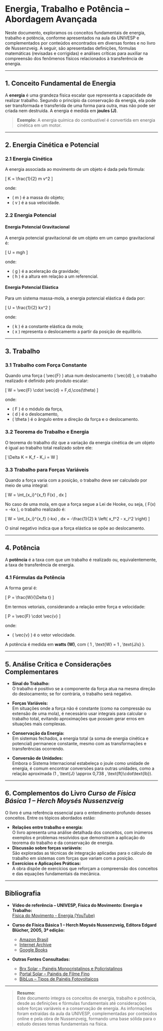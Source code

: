 # Energia, Trabalho e Potência – Abordagem Avançada

Neste documento, exploramos os conceitos fundamentais de energia, trabalho e potência, conforme apresentados na aula da UNIVESP e complementados por conteúdos encontrados em diversas fontes e no livro de Nussenzveig. A seguir, são apresentadas definições, fórmulas matemáticas (revisadas e corrigidas) e análises críticas para auxiliar na compreensão dos fenômenos físicos relacionados à transferência de energia.

---

## 1. Conceito Fundamental de Energia

A **energia** é uma grandeza física escalar que representa a capacidade de realizar trabalho. Segundo o princípio da conservação da energia, ela pode ser transformada e transferida de uma forma para outra, mas não pode ser criada nem destruída. A energia é medida em **joules (J)**.

> **Exemplo:** A energia química do combustível é convertida em energia cinética em um motor.

---

## 2. Energia Cinética e Potencial

### 2.1 Energia Cinética
A energia associada ao movimento de um objeto é dada pela fórmula:


\[
K = \frac{1}{2} m v^2
\]


onde:
- \( m \) é a massa do objeto;
- \( v \) é a sua velocidade.

### 2.2 Energia Potencial

#### Energia Potencial Gravitacional
A energia potencial gravitacional de um objeto em um campo gravitacional é:


\[
U = mgh
\]


onde:
- \( g \) é a aceleração da gravidade;
- \( h \) é a altura em relação a um referencial.

#### Energia Potencial Elástica
Para um sistema massa-mola, a energia potencial elástica é dada por:


\[
U = \frac{1}{2} kx^2
\]


onde:
- \( k \) é a constante elástica da mola;
- \( x \) representa o deslocamento a partir da posição de equilíbrio.

---

## 3. Trabalho

### 3.1 Trabalho com Força Constante
Quando uma força \( \vec{F} \) atua num deslocamento \( \vec{d} \), o trabalho realizado é definido pelo produto escalar:


\[
W = \vec{F} \cdot \vec{d} = F\,d\,\cos(\theta)
\]


onde:
- \( F \) é o módulo da força,
- \( d \) é o deslocamento,
- \( \theta \) é o ângulo entre a direção da força e o deslocamento.

### 3.2 Teorema do Trabalho e Energia
O teorema do trabalho diz que a variação da energia cinética de um objeto é igual ao trabalho total realizado sobre ele:


\[
\Delta K = K_f - K_i = W
\]



### 3.3 Trabalho para Forças Variáveis
Quando a força varia com a posição, o trabalho deve ser calculado por meio de uma integral:


\[
W = \int_{x_i}^{x_f} F(x) \, dx
\]


No caso de uma mola, em que a força segue a Lei de Hooke, ou seja, \( F(x) = -kx \), o trabalho realizado é:


\[
W = \int_{x_i}^{x_f} (-kx) \, dx = -\frac{1}{2} k \left( x_f^2 - x_i^2 \right)
\]


O sinal negativo indica que a força elástica se opõe ao deslocamento.

---

## 4. Potência

A **potência** é a taxa com que um trabalho é realizado ou, equivalentemente, a taxa de transferência de energia.

### 4.1 Fórmulas da Potência

A forma geral é:


\[
P = \frac{W}{\Delta t}
\]


Em termos vetoriais, considerando a relação entre força e velocidade:


\[
P = \vec{F} \cdot \vec{v}
\]


onde:
- \( \vec{v} \) é o vetor velocidade.

A potência é medida em **watts (W)**, com \( 1 \, \text{W} = 1 \, \text{J/s} \).

---

## 5. Análise Crítica e Considerações Complementares

- **Sinal do Trabalho:**  
  O trabalho é positivo se a componente da força atua na mesma direção do deslocamento; se for contrária, o trabalho será negativo.

- **Forças Variáveis:**  
  Em situações onde a força não é constante (como na compressão ou extensão de uma mola), é necessário usar integrais para calcular o trabalho total, evitando aproximações que possam gerar erros em situações mais complexas.

- **Conservação da Energia:**  
  Em sistemas fechados, a energia total (a soma de energia cinética e potencial) permanece constante, mesmo com as transformações e transferências ocorrendo.

- **Conversão de Unidades:**  
  Embora o Sistema Internacional estabeleça o joule como unidade de energia, é comum encontrar conversões para outras unidades, como a relação aproximada \(1 \, \text{J} \approx 0,738 \, \text{ft}\cdot\text{lb}\).

---

## 6. Complementos do Livro *Curso de Física Básica 1 – Herch Moysés Nussenzveig*

O livro é uma referência essencial para o entendimento profundo desses conceitos. Entre os tópicos abordados estão:
- **Relações entre trabalho e energia:**  
  O livro apresenta uma análise detalhada dos conceitos, com inúmeros exemplos e problemas resolvidos que demonstram a aplicação do teorema do trabalho e da conservação de energia.
- **Discussão sobre forças variáveis:**  
  São exploradas as técnicas de integração aplicadas para o cálculo de trabalho em sistemas com forças que variam com a posição.
- **Exercícios e Aplicações Práticas:**  
  A obra dispõe de exercícios que reforçam a compreensão dos conceitos e das equações fundamentais da mecânica.

---

## Bibliografia

- **Vídeo de referência – UNIVESP, Física do Movimento: Energia e Trabalho:**  
  [Física do Movimento - Energia (YouTube)](https://www.youtube.com/watch?v=knhR38J1kOc&t=1252s)

- **Curso de Física Básica 1 – Herch Moysés Nussenzveig, Editora Edgard Blücher, 2005, 3ª edição:**  
  - [Amazon Brasil](https://www.amazon.com.br/Curso-F%C3%ADsica-B%C3%A1sica-Mec%C3%A2nica-1/dp/852120745X)  
  - [Internet Archive](https://archive.org/details/fisicabasicavol1moysesnussenzveig4edmecanica)  
  - [Google Books](https://books.google.com/books/about/Curso_de_f%C3%ADsica_b%C3%A1sica.html?id=dtWsDwAAQBAJ)

- **Outras Fontes Consultadas:**  
  - [Brx Solar – Painéis Monocristalinos e Policristalinos](https://www.brxsolar.com/paineis-monocristalinos-e-policristalinos-diferencas-vantagens-desvantagens-e-o-basico-do-que-voce-precisa-saber/)  
  - [Portal Solar – Painéis de Filme Fino](https://www.portalsolar.com.br/vantagens-e-desvantagens-do-painel-solar-de-filme-fino)  
  - [BibLus – Tipos de Painéis Fotovoltaicos](https://biblus.accasoftware.com/ptb/paineis-fotovoltaicos-quais-os-tipos-e-suas-diferencas/)

---

> **Resumo:**  
> Este documento integra os conceitos de energia, trabalho e potência, desde as definições e fórmulas fundamentais até considerações sobre forças variáveis e a conservação de energia. As informações foram extraídas da aula da UNIVESP, complementadas por conteúdos online e pela obra de Nussenzveig, formando uma base sólida para o estudo desses temas fundamentais na física.

